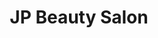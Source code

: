 ---
title: "JP Beauty Salon"
url: /tandag-city/jp-beauty-salon-national-highway-napo-bag-ong-lungsod/
shop: beauty
---